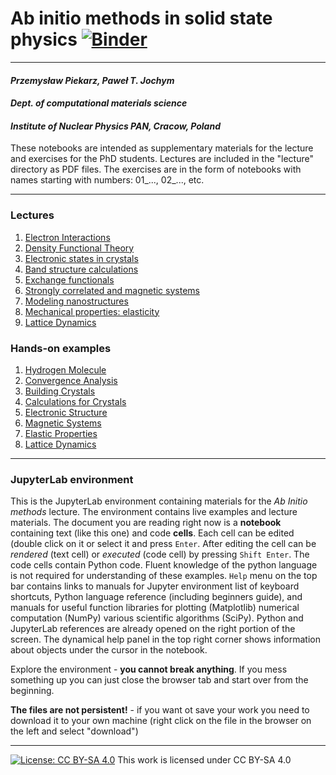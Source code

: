 # Ab initio methods in solid state physics [![Binder](https://mybinder.org/badge_logo.svg)](https://mybinder.org/v2/gh/jochym/abinitio-methods/env?urlpath=git-pull%3Frepo%3Dhttps%253A%252F%252Fgithub.com%252Fjochym%252Fabinitio-methods%26urlpath%3Dlab%252Fworkspaces%252Flab%252Ftree%252Fabinitio-methods%252F%26branch%3Dmain)
---
#### *Przemysław Piekarz, Paweł T. Jochym*
#### *Dept. of computational materials science*
#### *Institute of Nuclear Physics PAN, Cracow, Poland*

These notebooks are intended as supplementary materials for the lecture and exercises for the PhD students. Lectures are included in the "lecture" directory as PDF files. The exercises are in the form of notebooks with names starting with numbers: 01_..., 02_..., etc.

---
### Lectures
1. [Electron Interactions](lecture/Ab_initio_lecture_01.pdf)
2. [Density Functional Theory](lecture/Ab_initio_lecture_02.pdf)
3. [Electronic states in crystals](lecture/Ab_initio_lecture_03.pdf)
4. [Band structure calculations](lecture/Ab_initio_lecture_04.pdf)
5. [Exchange functionals](lecture/Ab_initio_lecture_05.pdf)
6. [Strongly correlated and magnetic systems](lecture/Ab_initio_lecture_06.pdf)
7. [Modeling nanostructures](lecture/Ab_initio_lecture_07.pdf)
8. [Mechanical properties: elasticity](lecture/Lecture_08/Lecture_08.ipynb)
9. [Lattice Dynamics](lecture/Lecture_09/Lecture_09.ipynb)

### Hands-on examples
1. [Hydrogen Molecule](01_Hydrogen_Molecule.ipynb)
2. [Convergence Analysis](02_Convergence_Analysis.ipynb)
3. [Building Crystals](03_Building_Crystals.ipynb)
4. [Calculations for Crystals](04_Calculations_for_Crystals.ipynb)
5. [Electronic Structure](05_Electronic_Structure.ipynb)
6. [Magnetic Systems](06_Magnetic_Systems.ipynb)
7. [Elastic Properties](07_Elastic_Properties.ipynb)
8. [Lattice Dynamics](08_Lattice_Dynamics.ipynb)

---
### JupyterLab environment

This is the JupyterLab environment containing materials for the *Ab Initio methods* lecture. The environment contains live examples and lecture materials. The document you are reading right now is a **notebook** containing text (like this one) and code **cells**. Each cell can be edited (double click on it or select it and press `Enter`. After editing the cell can be *rendered* (text cell) or *executed* (code cell) by pressing `Shift Enter`. The code cells contain Python code. Fluent knowledge of the python language is not required for understanding of these examples. `Help` menu on the top bar contains links to manuals for Jupyter environment list of keyboard shortcuts, Python language reference (including beginners guide), and manuals for useful function libraries for plotting (Matplotlib) numerical computation (NumPy) various scientific algorithms (SciPy). Python and JupyterLab references are already opened on the right portion of the screen. The dynamical help panel in the top right corner shows information about objects under the cursor in the notebook.

Explore the environment - **you cannot break anything**. If you mess something up you can just close the browser tab and start over from the beginning. 

**The files are not persistent!** - if you want ot save your work you need to download it to your own machine (right click on the file in the browser on the left and select "download")

---

[![License: CC BY-SA 4.0](https://licensebuttons.net/l/by-sa/4.0/80x15.png)](https://creativecommons.org/licenses/by-sa/4.0/) 
This work is licensed under CC BY-SA 4.0 

